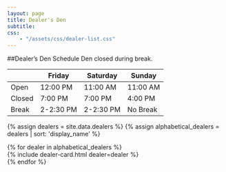 ```yaml
---
layout: page
title: Dealer's Den
subtitle:
css:
    - "/assets/css/dealer-list.css"
---
```


##Dealer’s Den Schedule
Den closed during break.

| | Friday | Saturday | Sunday
| --- | --- | --- | --- |
| Open | 12:00 PM | 11:00 AM | 11:00 AM |
| Closed | 7:00 PM | 7:00 PM | 4:00 PM |
| Break | 2-2:30 PM | 2-2:30 PM | No Break |

{% assign dealers = site.data.dealers %}
{% assign alphabetical_dealers = dealers | sort: 'display_name' %}

<div class="dealer-list-container">
{% for dealer in alphabetical_dealers %}
    <div class="dealer-card-container">
        {% include dealer-card.html dealer=dealer %}
    </div>
{% endfor %}
</div>